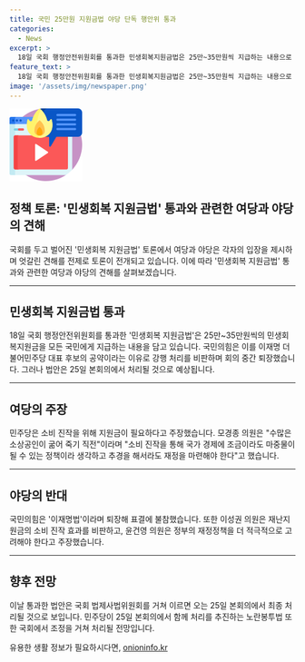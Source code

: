 ```yaml
---
title: 국민 25만원 지원금법 야당 단독 행안위 통과
categories:
  - News
excerpt: >
  18일 국회 행정안전위원회를 통과한 민생회복지원금법은 25만~35만원씩 지급하는 내용으로 민주당의 핵심 공약이었다. 국민의힘은 퇴장하며 법안을 비판했고, 민주당은 소비 진작을 위해 지원금이 필요하다고 주장했다. 또한, 고기동 행정안전부 차관은 이 법안에 대한 위헌성과 재정 부담 문제를 우려했다. 이에 따라 25일 본회의에서 법안 처리가 예상된다.
feature_text: >
  18일 국회 행정안전위원회를 통과한 민생회복지원금법은 25만~35만원씩 지급하는 내용으로 민주당의 핵심 공약이었다. 국민의힘은 퇴장하며 법안을 비판했고, 민주당은 소비 진작을 위해 지원금이 필요하다고 주장했다. 또한, 고기동 행정안전부 차관은 이 법안에 대한 위헌성과 재정 부담 문제를 우려했다. 이에 따라 25일 본회의에서 법안 처리가 예상된다.
image: '/assets/img/newspaper.png'
---
```


<p><img src="/assets/img/news.png" alt="rentncar 속보" /></p>

<h2 data-ke-size="size26">정책 토론: '민생회복 지원금법' 통과와 관련한 여당과 야당의 견해</h2>

<p>국회를 두고 벌어진 '민생회복 지원금법' 토론에서 여당과 야당은 각자의 입장을 제시하며 엇갈린 견해를 전제로 토론이 전개되고 있습니다. 이에 따라 '민생회복 지원금법' 통과와 관련한 여당과 야당의 견해를 살펴보겠습니다.</p>

<hr>

<h2 data-ke-size="size26">민생회복 지원금법 통과</h2>

<p data-ke-size="size16">18일 국회 행정안전위원회를 통과한 '민생회복 지원금법'은 25만~35만원씩의 민생회복지원금을 모든 국민에게 지급하는 내용을 담고 있습니다. 국민의힘은 이를 이재명 더불어민주당 대표 후보의 공약이라는 이유로 강행 처리를 비판하며 회의 중간 퇴장했습니다. 그러나 법안은 25일 본회의에서 처리될 것으로 예상됩니다.</p>

<hr>

<h2 data-ke-size="size26">여당의 주장</h2>

<p data-ke-size="size16">민주당은 소비 진작을 위해 지원금이 필요하다고 주장했습니다. 모경종 의원은 "수많은 소상공인이 굶어 죽기 직전"이라며 "소비 진작을 통해 국가 경제에 조금이라도 마중물이 될 수 있는 정책이라 생각하고 추경을 해서라도 재정을 마련해야 한다"고 했습니다.</p>

<hr>

<h2 data-ke-size="size26">야당의 반대</h2>

<p data-ke-size="size16">국민의힘은 '이재명법'이라며 퇴장해 표결에 불참했습니다. 또한 이성권 의원은 재난지원금의 소비 진작 효과를 비판하고, 윤건영 의원은 정부의 재정정책을 더 적극적으로 고려해야 한다고 주장했습니다.</p>

<hr>

<h2 data-ke-size="size26">향후 전망</h2>

<p data-ke-size="size16">이날 통과한 법안은 국회 법제사법위원회를 거쳐 이르면 오는 25일 본회의에서 최종 처리될 것으로 보입니다. 민주당이 25일 본회의에서 함께 처리를 추진하는 노란봉투법 또한 국회에서 조정을 거쳐 처리될 전망입니다.</p>
유용한 생활 정보가 필요하시다면, <a href="https://onioninfo.kr" rel="dofollow">onioninfo.kr</a>


